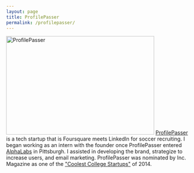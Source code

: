 ```yaml
---
layout: page
title: ProfilePasser
permalink: /profilepasser/
---
```

<img src="https://cloud.githubusercontent.com/assets/7574500/5672375/eab125fe-975d-11e4-9d25-b8a144e840aa.png" alt="ProfilePasser" style="width:400px;height:267px">
<a href= "http://profilepasser.com/#/">ProfilePasser</a> is a tech startup that is Foursquare meets LinkedIn for soccer recruiting. I began working as an intern with the founder once ProfilePasser entered <a href= "http://alphalab.org/">AlphaLabs</a> in Pittsburgh. I assisted in developing the brand, strategize to increase users, and email marketing. ProfilePasser was nominated by Inc. Magazine as one of the <a href= "http://www.inc.com/diana-ransom/coolest-college-startups-2014.html">"Coolest College Startups"</a> of 2014. 
